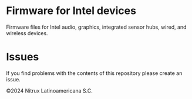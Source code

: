# Firmware for Intel devices

Firmware files for Intel audio, graphics, integrated sensor hubs, wired, and wireless devices.

# Issues
If you find problems with the contents of this repository please create an issue.

©2024 Nitrux Latinoamericana S.C.
